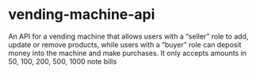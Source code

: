 # vending-machine-api
An API for a vending machine that allows users with a “seller” role to add, update or remove products, while users with a “buyer” role can deposit money into the machine and make purchases. It only accepts amounts in 50, 100, 200, 500, 1000 note bills
